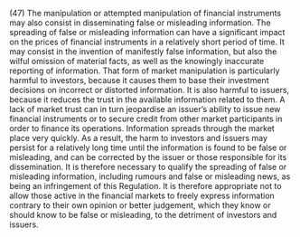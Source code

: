 (47) The manipulation or attempted manipulation of financial instruments may also consist in disseminating false or misleading information. The spreading of false or misleading information can have a significant impact on the prices of financial instruments in a relatively short period of time. It may consist in the invention of manifestly false information, but also the wilful omission of material facts, as well as the knowingly inaccurate reporting of information. That form of market manipulation is particularly harmful to investors, because it causes them to base their investment decisions on incorrect or distorted information. It is also harmful to issuers, because it reduces the trust in the available information related to them. A lack of market trust can in turn jeopardise an issuer’s ability to issue new financial instruments or to secure credit from other market participants in order to finance its operations. Information spreads through the market place very quickly. As a result, the harm to investors and issuers may persist for a relatively long time until the information is found to be false or misleading, and can be corrected by the issuer or those responsible for its dissemination. It is therefore necessary to qualify the spreading of false or misleading information, including rumours and false or misleading news, as being an infringement of this Regulation. It is therefore appropriate not to allow those active in the financial markets to freely express information contrary to their own opinion or better judgement, which they know or should know to be false or misleading, to the detriment of investors and issuers.